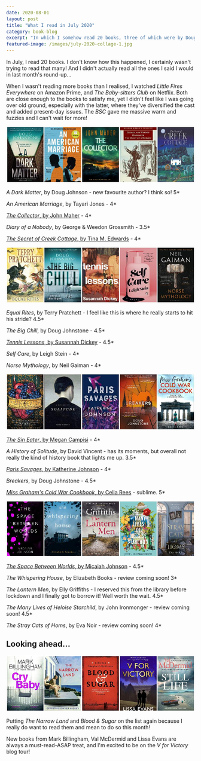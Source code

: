 ```yaml
---
date: 2020-08-01
layout: post
title: "What I read in July 2020"
category: book-blog
excerpt: "In which I somehow read 20 books, three of which were by Doug Johnstone."
featured-image: /images/july-2020-collage-1.jpg
---
```


In July, I read 20 books. I don't know how this happened, I certainly wasn't trying to read that many! And I didn't actually read all the ones I said I would in last month's round-up...

When I wasn't reading more books than I realised, I watched <cite>Little Fires Everywhere</cite> on Amazon Prime, and <cite>The Baby-sitters Club</cite> on Netflix. Both are close enough to the books to satisfy me, yet I didn't feel like I was going over old ground, especially with the latter, where they've diversified the cast and added present-day issues. The <cite>BSC</cite> gave me massive warm and fuzzies and I can't wait for more!

![A Dark Matter, An American Marriage, The Collector, Diary of Nobody, The Secret of Creek Cottage](/images/july-2020-collage-1.jpg)

<cite>A Dark Matter</cite>, by Doug Johnson - new favourite author? I think so! 5*

<cite>An American Marriage</cite>, by Tayari Jones - 4*

[<cite>The Collector</cite>, by John Maher](/blog-tour-the-collector) - 4*

<cite>Diary of a Nobody</cite>, by George & Weedon Grossmith - 3.5*

[<cite>The Secret of Creek Cottage</cite>, by Tina M. Edwards](/blog-tour-the-secret-of-creek-cottage/) - 4*

![Equal Rites, The Big Chill, Tennis Lessons, Self Care, Norse Mythology](/images/july-2020-collage-2.jpg)

<cite>Equal Rites</cite>, by Terry Pratchett - I feel like this is where he really starts to hit his stride? 4.5*

<cite>The Big Chill</cite>, by Doug Johnstone - 4.5*

[<cite>Tennis Lessons</cite>, by Susannah Dickey](/tennis-lessons-by-susannah-dickey/) - 4.5*

<cite>Self Care</cite>, by Leigh Stein - 4*

<cite>Norse Mythology</cite>, by Neil Gaiman - 4*

![The Sin Eater, A History of Solitude, Paris Savages, Breakers, Miss Graham's Cold War Cookbook](/images/july-2020-collage-3.jpg)

[<cite>The Sin Eater</cite>, by Megan Campisi](/the-sin-eater-by-megan-campisi/) - 4*

<cite>A History of Solitude</cite>, by David Vincent - has its moments, but overall not really the kind of history book that lights me up. 3.5*

[<cite>Paris Savages</cite>, by Katherine Johnson](/paris-savages-by-katherine-johnson/) - 4*

<cite>Breakers</cite>, by Doug Johnstone - 4.5*

[<cite>Miss Graham's Cold War Cookbook</cite>, by Celia Rees](/blog-tour-miss-grahams-cold-war-cookbook/) - sublime. 5*

![The Space Between Worlds, The Whispering House, The Lantern Men, The Many Lives of Heloise Starchild, The Stray Cats of Homes](/images/july-2020-collage-4.jpg)

[<cite>The Space Between Worlds</cite>, by Micaiah Johnson](/the-space-between-worlds-by-micaiah-johnson/) - 4.5*

<cite>The Whispering House</cite>, by Elizabeth Books - review coming soon! 3*

<cite>The Lantern Men</cite>, by Elly Griffiths - I reserved this from the library before lockdown and I finally got to borrow it! Well worth the wait. 4.5*

<cite>The Many Lives of Heloise Starchild</cite>, by John Ironmonger - review coming soon! 4.5*

<cite>The Stray Cats of Homs</cite>, by Eva Noir - review coming soon! 4*

## Looking ahead...

![Cry Baby, The Narrow Land, Blood & Sugar, V for Victory, Still Life](/images/july-2020-collage-5.jpg)

Putting <cite>The Narrow Land</cite> and <cite>Blood & Sugar</cite> on the list again because I really do want to read them and mean to do so this month!

New books from Mark Billingham, Val McDermid and Lissa Evans are always a must-read-ASAP treat, and I'm excited to be on the <cite>V for Victory</cite> blog tour!
